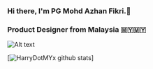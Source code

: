 ### Hi there, I'm PG Mohd Azhan Fikri.👋
### Product Designer from Malaysia 🇲🇾🇲🇾

![Alt text](https://media.giphy.com/media/GXFDStd2CP1ba/source.gif "Hugs!")


[![HarryDotMYx github stats](https://github-readme-stats.vercel.app/api?username=HarryDotMYx)]

<!--
**HarryDotMYx/HarryDotMYx** is a ✨ _special_ ✨ repository because its `README.md` (this file) appears on your GitHub profile.

Here are some ideas to get you started:


- 🔭 I’m currently working on ...
- 🌱 I’m currently learning ...
- 👯 I’m looking to collaborate on ...
- 🤔 I’m looking for help with ...
- 💬 Ask me about ...
- 📫 How to reach me: ...
- 😄 Pronouns: ...
- ⚡ Fun fact: ...
-->

